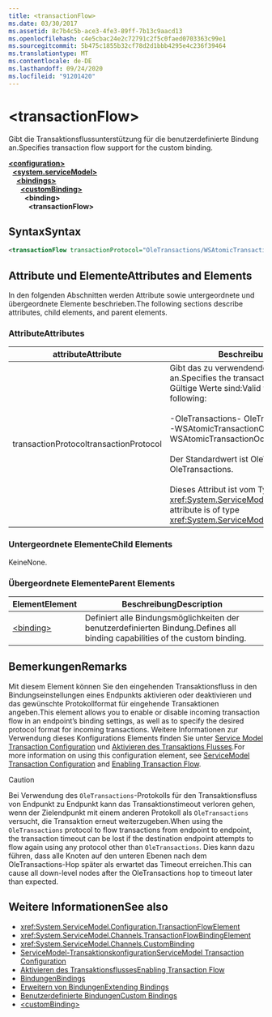 ```yaml
---
title: <transactionFlow>
ms.date: 03/30/2017
ms.assetid: 8c7b4c5b-ace3-4fe3-89ff-7b13c9aacd13
ms.openlocfilehash: c4e5cbac24e2c72791c2f5c0faed0703363c99e1
ms.sourcegitcommit: 5b475c1855b32cf78d2d1bbb4295e4c236f39464
ms.translationtype: MT
ms.contentlocale: de-DE
ms.lasthandoff: 09/24/2020
ms.locfileid: "91201420"
---
```

# \<transactionFlow>

<span data-ttu-id="5476e-101">Gibt die Transaktionsflussunterstützung für die benutzerdefinierte Bindung an.</span><span class="sxs-lookup"><span data-stu-id="5476e-101">Specifies transaction flow support for the custom binding.</span></span>  
  
[**\<configuration>**](../configuration-element.md)\
&nbsp;&nbsp;[**\<system.serviceModel>**](system-servicemodel.md)\
&nbsp;&nbsp;&nbsp;&nbsp;[**\<bindings>**](bindings.md)\
&nbsp;&nbsp;&nbsp;&nbsp;&nbsp;&nbsp;[**\<customBinding>**](custombinding.md)\
&nbsp;&nbsp;&nbsp;&nbsp;&nbsp;&nbsp;&nbsp;&nbsp;**\<binding>**\
&nbsp;&nbsp;&nbsp;&nbsp;&nbsp;&nbsp;&nbsp;&nbsp;&nbsp;&nbsp;**\<transactionFlow>**  
  
## <a name="syntax"></a><span data-ttu-id="5476e-102">Syntax</span><span class="sxs-lookup"><span data-stu-id="5476e-102">Syntax</span></span>  
  
```xml  
<transactionFlow transactionProtocol="OleTransactions/WSAtomicTransactionOctober2004" />
```  
  
## <a name="attributes-and-elements"></a><span data-ttu-id="5476e-103">Attribute und Elemente</span><span class="sxs-lookup"><span data-stu-id="5476e-103">Attributes and Elements</span></span>  

 <span data-ttu-id="5476e-104">In den folgenden Abschnitten werden Attribute sowie untergeordnete und übergeordnete Elemente beschrieben.</span><span class="sxs-lookup"><span data-stu-id="5476e-104">The following sections describe attributes, child elements, and parent elements.</span></span>  
  
### <a name="attributes"></a><span data-ttu-id="5476e-105">Attribute</span><span class="sxs-lookup"><span data-stu-id="5476e-105">Attributes</span></span>  
  
|<span data-ttu-id="5476e-106">attribute</span><span class="sxs-lookup"><span data-stu-id="5476e-106">Attribute</span></span>|<span data-ttu-id="5476e-107">Beschreibung</span><span class="sxs-lookup"><span data-stu-id="5476e-107">Description</span></span>|  
|---------------|-----------------|  
|<span data-ttu-id="5476e-108">transactionProtocol</span><span class="sxs-lookup"><span data-stu-id="5476e-108">transactionProtocol</span></span>|<span data-ttu-id="5476e-109">Gibt das zu verwendende Transaktionsprotokoll an.</span><span class="sxs-lookup"><span data-stu-id="5476e-109">Specifies the transaction protocol to be used.</span></span> <span data-ttu-id="5476e-110">Gültige Werte sind:</span><span class="sxs-lookup"><span data-stu-id="5476e-110">Valid values include the following:</span></span><br /><br /> <span data-ttu-id="5476e-111">-OleTransactions</span><span class="sxs-lookup"><span data-stu-id="5476e-111">-   OleTransactions</span></span><br /><span data-ttu-id="5476e-112">-WSAtomicTransactionOctober2004</span><span class="sxs-lookup"><span data-stu-id="5476e-112">-   WSAtomicTransactionOctober2004</span></span><br /><br /> <span data-ttu-id="5476e-113">Der Standardwert ist OleTransactions.</span><span class="sxs-lookup"><span data-stu-id="5476e-113">The default is OleTransactions.</span></span><br /><br /> <span data-ttu-id="5476e-114">Dieses Attribut ist vom Typ <xref:System.ServiceModel.TransactionProtocol>.</span><span class="sxs-lookup"><span data-stu-id="5476e-114">This attribute is of type <xref:System.ServiceModel.TransactionProtocol>.</span></span>|  
  
### <a name="child-elements"></a><span data-ttu-id="5476e-115">Untergeordnete Elemente</span><span class="sxs-lookup"><span data-stu-id="5476e-115">Child Elements</span></span>  

 <span data-ttu-id="5476e-116">Keine</span><span class="sxs-lookup"><span data-stu-id="5476e-116">None.</span></span>  
  
### <a name="parent-elements"></a><span data-ttu-id="5476e-117">Übergeordnete Elemente</span><span class="sxs-lookup"><span data-stu-id="5476e-117">Parent Elements</span></span>  
  
|<span data-ttu-id="5476e-118">Element</span><span class="sxs-lookup"><span data-stu-id="5476e-118">Element</span></span>|<span data-ttu-id="5476e-119">Beschreibung</span><span class="sxs-lookup"><span data-stu-id="5476e-119">Description</span></span>|  
|-------------|-----------------|  
|[\<binding>](bindings.md)|<span data-ttu-id="5476e-120">Definiert alle Bindungsmöglichkeiten der benutzerdefinierten Bindung.</span><span class="sxs-lookup"><span data-stu-id="5476e-120">Defines all binding capabilities of the custom binding.</span></span>|  
  
## <a name="remarks"></a><span data-ttu-id="5476e-121">Bemerkungen</span><span class="sxs-lookup"><span data-stu-id="5476e-121">Remarks</span></span>  

 <span data-ttu-id="5476e-122">Mit diesem Element können Sie den eingehenden Transaktionsfluss in den Bindungseinstellungen eines Endpunkts aktivieren oder deaktivieren und das gewünschte Protokollformat für eingehende Transaktionen angeben.</span><span class="sxs-lookup"><span data-stu-id="5476e-122">This element allows you to enable or disable incoming transaction flow in an endpoint’s binding settings, as well as to specify the desired protocol format for incoming transactions.</span></span> <span data-ttu-id="5476e-123">Weitere Informationen zur Verwendung dieses Konfigurations Elements finden Sie unter [Service Model Transaction Configuration](../../../wcf/feature-details/servicemodel-transaction-configuration.md) und [Aktivieren des Transaktions Flusses](../../../wcf/feature-details/enabling-transaction-flow.md).</span><span class="sxs-lookup"><span data-stu-id="5476e-123">For more information on using this configuration element, see [ServiceModel Transaction Configuration](../../../wcf/feature-details/servicemodel-transaction-configuration.md) and [Enabling Transaction Flow](../../../wcf/feature-details/enabling-transaction-flow.md).</span></span>  
  
> [!CAUTION]
> <span data-ttu-id="5476e-124">Bei Verwendung des `OleTransactions`-Protokolls für den Transaktionsfluss von Endpunkt zu Endpunkt kann das Transaktionstimeout verloren gehen, wenn der Zielendpunkt mit einem anderen Protokoll als `OleTransactions` versucht, die Transaktion erneut weiterzugeben.</span><span class="sxs-lookup"><span data-stu-id="5476e-124">When using the `OleTransactions` protocol to flow transactions from endpoint to endpoint, the transaction timeout can be lost if the destination endpoint attempts to flow again using any protocol other than `OleTransactions`.</span></span> <span data-ttu-id="5476e-125">Dies kann dazu führen, dass alle Knoten auf den unteren Ebenen nach dem OleTransactions-Hop später als erwartet das Timeout erreichen.</span><span class="sxs-lookup"><span data-stu-id="5476e-125">This can cause all down-level nodes after the OleTransactions hop to timeout later than expected.</span></span>  
  
## <a name="see-also"></a><span data-ttu-id="5476e-126">Weitere Informationen</span><span class="sxs-lookup"><span data-stu-id="5476e-126">See also</span></span>

- <xref:System.ServiceModel.Configuration.TransactionFlowElement>
- <xref:System.ServiceModel.Channels.TransactionFlowBindingElement>
- <xref:System.ServiceModel.Channels.CustomBinding>
- [<span data-ttu-id="5476e-127">ServiceModel-Transaktionskonfiguration</span><span class="sxs-lookup"><span data-stu-id="5476e-127">ServiceModel Transaction Configuration</span></span>](../../../wcf/feature-details/servicemodel-transaction-configuration.md)
- [<span data-ttu-id="5476e-128">Aktivieren des Transaktionsflusses</span><span class="sxs-lookup"><span data-stu-id="5476e-128">Enabling Transaction Flow</span></span>](../../../wcf/feature-details/enabling-transaction-flow.md)
- [<span data-ttu-id="5476e-129">Bindungen</span><span class="sxs-lookup"><span data-stu-id="5476e-129">Bindings</span></span>](../../../wcf/bindings.md)
- [<span data-ttu-id="5476e-130">Erweitern von Bindungen</span><span class="sxs-lookup"><span data-stu-id="5476e-130">Extending Bindings</span></span>](../../../wcf/extending/extending-bindings.md)
- [<span data-ttu-id="5476e-131">Benutzerdefinierte Bindungen</span><span class="sxs-lookup"><span data-stu-id="5476e-131">Custom Bindings</span></span>](../../../wcf/extending/custom-bindings.md)
- [\<customBinding>](custombinding.md)
